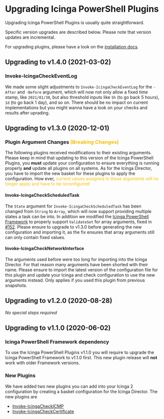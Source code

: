 # Upgrading Icinga PowerShell Plugins

Upgrading Icinga PowerShell Plugins is usually quite straightforward.

Specific version upgrades are described below. Please note that version updates are incremental.

For upgrading plugins, please have a look on the [installation docs](02-Installation.md).

## Upgrading to v1.4.0 (2021-03-02)

### Invoke-IcingaCheckEventLog

We made some slight adjustments to `Invoke-IcingaCheckEventLog` for the `-After` and `-Before` argument, which will now not only allow a fixed time stamp, like `2021/01/30`, but also threshold inputs like `5h` (to go back 5 hours), `1d` (to go back 1 day), and so on. There should be no impact on current implementations but you might wanna have a look on your checks and results after uprading.

## Upgrading to v1.3.0 (2020-12-01)

### Plugin Argument Changes <span style="color:#F6BE00">(Breaking Changes)</span>

The following plugins received modifications to their existing arguments. Please keep in mind that updating to this version of the Icinga PowerShell Plugins, you **must** update your configuration to ensure everything is running properly **and** update all plugins on all systems. As for the Icinga Director, you have to import the new basket for these plugins to apply the configuration. How ever, <span style="color:#F6BE00">current values assigned to these arguments will no longer apply and have to be reconfigured!</span>

#### Invoke-IcingaCheckScheduledTask

The `State` argument for `Invoke-IcingaCheckScheduledTask` has been changed from `String` to `Array`, which will now support providing multiple states a task can be into. In addition we modified the [Icinga PowerShell Framework](https://github.com/Icinga/icinga-powershell-framework) to properly support `ValidateSet` for array arguments, fixed in [#152](https://github.com/Icinga/icinga-powershell-framework/pull/152). Please ensure to upgrade to v1.3.0 before generating the new configuration and importing it, as the fix ensures that array arguments still can only contain fixed values.

#### Invoke-IcingaCheckNetworkInterface

The arguments used before were too long for importing into the Icinga Director. For that reason many arguments have been shorted with their name. Please ensure to import the latest version of the configuration file for this plugin and update your Icinga and check configuration to use the new arguments instead. Only applies if you used this plugin from previous snapshots.

## Upgrading to v1.2.0 (2020-08-28)

*No special steps required*

## Upgrading to v1.1.0 (2020-06-02)

### Icinga PowerShell Framework dependency

To use the Icinga PowerShell Plugins v1.1.0 you will require to upgrade the Icinga PowerShell Framework to v1.1.0 first. This new plugin release will **not** work with older Framework versions.

### New Plugins

We have added two new plugins you can add into your Icinga 2 configuration by creating a basket configuration for the Icinga Director. The new plugins are

* [Invoke-IcingaCheckICMP](https://icinga.com/docs/windows/latest/plugins/doc/plugins/08-Invoke-IcingaCheckICMP/)
* [Invoke-IcingaCheckCertificate](https://icinga.com/docs/windows/latest/plugins/doc/plugins/02-Invoke-IcingaCheckCertificate/)
